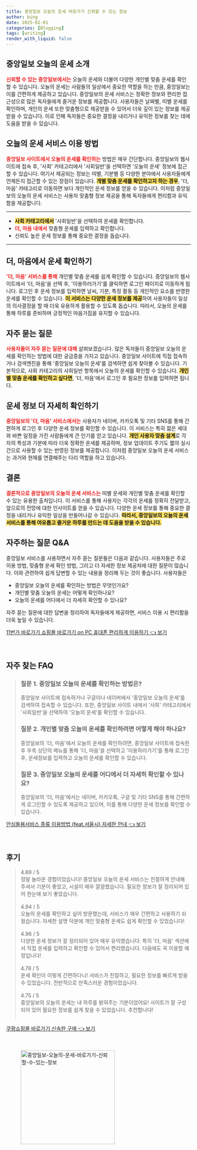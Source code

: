 ```yaml
---
title: 중앙일보 오늘의 운세 바로가기 신뢰할 수 있는 정보
author: bing
date: 2025-02-01
categories: [Blogging]
tags: [writing]
render_with_liquid: false
---
```



<h2 id='중앙일보_운세_소개'>중앙일보 오늘의 운세 소개</h2>

<p><b><span style="color: #ee2323;">신뢰할 수 있는 중앙일보에서는</span></b> 오늘의 운세와 더불어 다양한 개인별 맞춤 운세를 확인할 수 있습니다. 오늘의 운세는 사람들의 일상에서 중요한 역할을 하는 만큼, 중앙일보는 이를 간편하게 제공하고 있습니다. 중앙일보의 운세 서비스는 정확한 정보와 편리한 접근성으로 많은 독자들에게 즐거운 정보를 제공합니다. 사용자들은 날짜별, 띠별 운세를 확인하며, 개인의 운세 또한 맞춤형으로 제공받을 수 있어서 더욱 깊이 있는 정보를 제공받을 수 있습니다. 이로 인해 독자들은 중요한 결정을 내리거나 유익한 정보를 찾는 데에 도움을 받을 수 있습니다.</p>

<h2 id='운세_이용방법'>오늘의 운세 서비스 이용 방법</h2>

<p><b><span style="color: #ee2323;">중앙일보 사이트에서 오늘의 운세를 확인하는</span></b> 방법은 매우 간단합니다. 중앙일보의 웹사이트에 접속 후, '사회' 카테고리에서 '사회일반'을 선택하면 '오늘의 운세' 정보에 접근할 수 있습니다. 여기서 제공되는 정보는 띠별, 기분별 등 다양한 분야에서 사용자들에게 언제든지 접근할 수 있는 장점이 있습니다. <b><span style="background-color: #ffe066;">개별 맞춤 운세를 확인하고자 하는 경우</span></b>, '더, 마음' 카테고리로 이동하면 보다 개인적인 운세 정보를 얻을 수 있습니다. 이처럼 중앙일보의 오늘의 운세 서비스는 사용자 맞춤형 정보 제공을 통해 독자들에게 편리함과 유익함을 제공합니다.</p>

<hr />

<ul>
    <li><b><span style="background-color: #ffe066;">사회 카테고리에서</span></b> '사회일반'을 선택하여 운세를 확인합니다.</li>
    <li><b><span style="color: #ee2323;">더, 마음 내에서</span></b> 맞춤형 운세를 입력하고 확인합니다.</li>
    <li>신뢰도 높은 운세 정보를 통해 중요한 결정을 돕습니다.</li>
</ul>

<hr />

<h2 id='더_마음에서_운세_확인하기'>더, 마음에서 운세 확인하기</h2>

<p><b><span style="color: #ee2323;">'더, 마음' 서비스를 통해</span></b> 개인별 맞춤 운세를 쉽게 확인할 수 있습니다. 중앙일보의 웹사이트에서 '더, 마음'을 선택 후, '이용하러가기'를 클릭하면 로그인 페이지로 이동하게 됩니다. 로그인 후 운세 정보를 입력하면 날씨, 기분, 특정 활동 등 개인적인 요소를 반영한 운세를 확인할 수 있습니다. <b><span style="background-color: #ffe066;">이 서비스는 다양한 운세 정보를 제공</span></b>하여 사용자들이 일상의 의사결정을 할 때 더욱 유용하게 활용할 수 있도록 돕습니다. 따라서, 오늘의 운세를 통해 하루를 준비하며 긍정적인 마음가짐을 유지할 수 있습니다.</p>

<h2 id='자주_묻는_질문'>자주 묻는 질문</h2>

<p><b><span style="color: #ee2323;">사용자들이 자주 묻는 질문에 대해</span></b> 살펴보겠습니다. 많은 독자들이 중앙일보 오늘의 운세를 확인하는 방법에 대한 궁금증을 가지고 있습니다. 중앙일보 사이트에 직접 접속하거나 검색엔진을 통해 '중앙일보 오늘의 운세'를 검색하면 쉽게 찾아볼 수 있습니다. 기본적으로, 사회 카테고리의 사회일반 항목에서 오늘의 운세를 확인할 수 있습니다. <b><span style="background-color: #ffe066;">개인별 맞춤 운세를 확인하고 싶다면</span></b>, '더, 마음'에서 로그인 후 필요한 정보를 입력하면 됩니다.</p>

<h2 id='운세_더_자세히'>운세 정보 더 자세히 확인하기</h2>

<p><b><span style="color: #ee2323;">중앙일보의 '더, 마음' 서비스에서는</span></b> 사용자가 네이버, 카카오톡 및 기타 SNS를 통해 간편하게 로그인 후 다양한 운세 정보를 확인할 수 있습니다. 이 서비스는 특히 젊은 세대와 바쁜 일정을 가진 사람들에게 큰 인기를 얻고 있습니다. <b><span style="background-color: #ffe066;">개인 사용자 맞춤 설계</span></b>로 각자의 특성과 기분에 따라 더욱 정확한 운세를 제공하며, 정보 업데이트 주기도 짧아 실시간으로 사용할 수 있는 반영된 정보를 제공합니다. 이처럼 중앙일보 오늘의 운세 서비스는 과거와 현재를 연결해주는 다리 역할을 하고 있습니다.</p>

<h2 id='결론'>결론</h2>

<p><b><span style="color: #ee2323;">결론적으로 중앙일보의 오늘의 운세 서비스는</span></b> 띠별 운세와 개인별 맞춤 운세를 확인할 수 있는 유용한 출처입니다. 이 서비스를 통해 사용자는 각각의 운세를 정확히 전달받고, 앞으로의 전망에 대한 인사이트를 얻을 수 있습니다. 다양한 운세 정보를 통해 중요한 결정을 내리거나 유익한 일상을 만들어나갈 수 있습니다. <b><span style="background-color: #ffe066;">따라서, 중앙일보의 오늘의 운세 서비스를 통해 여유롭고 즐거운 하루를 만드는 데 도움을 받을 수 있습니다.</span></b></p>

<h2 id='자주하는_질문_QNA'>자주하는 질문 Q&A</h2>

<p>중앙일보 서비스를 사용하면서 자주 묻는 질문들은 다음과 같습니다. 사용자들은 주로 이용 방법, 맞춤형 운세 확인 방법, 그리고 더 자세한 정보 제공처에 대한 질문이 많습니다. 이와 관련하여 쉽게 답변할 수 있는 내용을 정리해 두는 것이 좋습니다. 사용자들은<br><ul>
    <li>중앙일보 오늘의 운세를 확인하는 방법은 무엇인가요?</li>
    <li>개인별 맞춤 오늘의 운세는 어떻게 확인하나요?</li>
    <li>오늘의 운세를 어디에서 더 자세히 확인할 수 있나요?</li>
</ul>자주 묻는 질문에 대한 답변을 정리하여 독자들에게 제공하면, 서비스 이용 시 편리함을 더욱 높일 수 있습니다.</p>


<p><a class="click-button" title="11번가 바로가기 쇼핑몰 바로가기 on PC 휴대폰 편리하게 이용하기" href="https://yellowplanner.github.io/posts/11%EB%B2%88%EA%B0%80-%EB%B0%94%EB%A1%9C%EA%B0%80%EA%B8%B0-%EC%87%BC%ED%95%91%EB%AA%B0-%EB%B0%94%EB%A1%9C%EA%B0%80%EA%B8%B0-on-PC-%ED%9C%B4%EB%8C%80%ED%8F%B0-%ED%8E%B8%EB%A6%AC%ED%95%98%EA%B2%8C-%EC%9D%B4%EC%9A%A9%ED%95%98%EA%B8%B0/" rel="dofollow">11번가 바로가기 쇼핑몰 바로가기 on PC 휴대폰 편리하게 이용하기 👈 보기</a></p><br>
<h2 id='자주_찾는_FAQ'>자주 찾는 FAQ</h2>
<div itemscope="" itemtype="https://schema.org/FAQPage"> 
<blockquote> 
<div itemscope="" itemprop="mainEntity" itemtype="https://schema.org/Question"> 
<h3 itemprop="name">질문 1. 중앙일보 오늘의 운세를 확인하는 방법은?</h3> 
<div itemscope="" itemprop="acceptedAnswer" itemtype="https://schema.org/Answer"> 
<span itemprop="text"> 
<p>중앙일보 사이트에 접속하거나 구글이나 네이버에서 '중앙일보 오늘의 운세'를 검색하여 접속할 수 있습니다. 또한, 중앙일보 사이트 내에서 '사회' 카테고리에서 '사회일반'을 선택하여 '오늘의 운세'를 확인할 수 있습니다.</p> 
</span> 
</div> 
</div> 

<div itemscope="" itemprop="mainEntity" itemtype="https://schema.org/Question"> 
<h3 itemprop="name">질문 2. 개인별 맞춤 오늘의 운세를 확인하려면 어떻게 해야 하나요?</h3> 
<div itemscope="" itemprop="acceptedAnswer" itemtype="https://schema.org/Answer"> 
<span itemprop="text"> 
<p>중앙일보의 '더, 마음'에서 오늘의 운세를 확인하려면, 중앙일보 사이트에 접속한 후 우측 상단의 메뉴를 통해 '더, 마음'을 선택하고 '이용하러가기'를 통해 로그인 후, 운세정보를 입력하고 오늘의 운세를 확인할 수 있습니다.</p> 
</span> 
</div> 
</div> 

<div itemscope="" itemprop="mainEntity" itemtype="https://schema.org/Question"> 
<h3 itemprop="name">질문 3. 중앙일보 오늘의 운세를 어디에서 더 자세히 확인할 수 있나요?</h3> 
<div itemscope="" itemprop="acceptedAnswer" itemtype="https://schema.org/Answer"> 
<span itemprop="text"> 
<p>중앙일보의 '더, 마음'에서는 네이버, 카카오톡, 구글 및 기타 SNS를 통해 간편하게 로그인할 수 있도록 제공하고 있으며, 이를 통해 다양한 운세 정보를 확인할 수 있습니다.</p> 
</span> 
</div> 
</div> 
</blockquote> 
</div>
<p><a class="click-button" title="안심돌봄서비스 종류 이용방법 (feat.서울시) 자세한 안내" href="https://yellowplanner.github.io/posts/%EC%95%88%EC%8B%AC%EB%8F%8C%EB%B4%84%EC%84%9C%EB%B9%84%EC%8A%A4-%EC%A2%85%EB%A5%98-%EC%9D%B4%EC%9A%A9%EB%B0%A9%EB%B2%95-(feat.%EC%84%9C%EC%9A%B8%EC%8B%9C)-%EC%9E%90%EC%84%B8%ED%95%9C-%EC%95%88%EB%82%B4/" rel="dofollow">안심돌봄서비스 종류 이용방법 (feat.서울시) 자세한 안내 👈 보기</a></p><br>
<h2 id='후기'>후기</h2>
<div itemscope itemtype="https://schema.org/Product">
  <blockquote>
  <div itemprop="review" itemscope itemtype="https://schema.org/Review">
      <div itemprop="reviewRating" itemscope itemtype="https://schema.org/Rating"> <span itemprop="ratingValue">4.89</span> / <span itemprop="bestRating">5</span> </div>
      <span itemprop="reviewBody">정말 놀라운 경험이었습니다! 중앙일보 오늘의 운세 서비스는 친절하게 안내해 주셔서 기분이 좋았고, 시설이 매우 깔끔했습니다. 필요한 정보가 잘 정리되어 있어 한눈에 보기 좋았습니다.</span>
  </div>
  <br>
  <div itemprop="review" itemscope itemtype="https://schema.org/Review">
      <div itemprop="reviewRating" itemscope itemtype="https://schema.org/Rating"> <span itemprop="ratingValue">4.94</span> / <span itemprop="bestRating">5</span> </div>
      <span itemprop="reviewBody">오늘의 운세를 확인하고 싶어 방문했는데, 서비스가 매우 간편하고 사용하기 쉬웠습니다. 자세한 설명 덕분에 개인 맞춤형 운세도 쉽게 확인할 수 있었습니다!</span>
  </div>
  <br>
  <div itemprop="review" itemscope itemtype="https://schema.org/Review">
      <div itemprop="reviewRating" itemscope itemtype="https://schema.org/Rating"> <span itemprop="ratingValue">4.96</span> / <span itemprop="bestRating">5</span> </div>
      <span itemprop="reviewBody">다양한 운세 정보가 잘 정리되어 있어 매우 유익했습니다. 특히 '더, 마음' 섹션에서 직접 운세를 입력하고 확인할 수 있어서 편리했습니다. 다음에도 꼭 이용할 예정입니다!</span>
  </div>
  <br>
  <div itemprop="review" itemscope itemtype="https://schema.org/Review">
      <div itemprop="reviewRating" itemscope itemtype="https://schema.org/Rating"> <span itemprop="ratingValue">4.78</span> / <span itemprop="bestRating">5</span> </div>
      <span itemprop="reviewBody">운세 확인이 이렇게 간편하다니! 서비스가 친절하고, 필요한 정보를 빠르게 받을 수 있었습니다. 전반적으로 만족스러운 경험이었습니다.</span>
  </div>
  <br>
  <div itemprop="review" itemscope itemtype="https://schema.org/Review">
      <div itemprop="reviewRating" itemscope itemtype="https://schema.org/Rating"> <span itemprop="ratingValue">4.75</span> / <span itemprop="bestRating">5</span> </div>
      <span itemprop="reviewBody">중앙일보의 오늘의 운세는 내 하루를 밝혀주는 기분이었어요! 사이트가 잘 구성되어 있어 필요한 정보를 쉽게 찾을 수 있었습니다. 추천합니다!</span>
  </div>
  <br>
  </blockquote>
</div>
<p><a class="click-button" title="쿠팡쇼핑몰 바로가기 신속한 구매" href="https://yellowplanner.github.io/posts/%EC%BF%A0%ED%8C%A1%EC%87%BC%ED%95%91%EB%AA%B0-%EB%B0%94%EB%A1%9C%EA%B0%80%EA%B8%B0-%EC%8B%A0%EC%86%8D%ED%95%9C-%EA%B5%AC%EB%A7%A4/" rel="dofollow">쿠팡쇼핑몰 바로가기 신속한 구매 👈 보기</a></p><br>
<figure class="image"><img src="https://yellowplanner.github.io/assets/img/thumbnail/중앙일보-오늘의-운세-바로가기-신뢰할-수-있는-정보.webp" alt="중앙일보-오늘의-운세-바로가기-신뢰할-수-있는-정보" width="256" height="256"></figure>